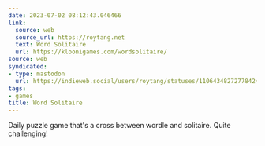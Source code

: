 ```yaml
---
date: 2023-07-02 08:12:43.046466
link:
  source: web
  source_url: https://roytang.net
  text: Word Solitaire
  url: https://kloonigames.com/wordsolitaire/
source: web
syndicated:
- type: mastodon
  url: https://indieweb.social/users/roytang/statuses/110643482727784246
tags:
- games
title: Word Solitaire
---
```


Daily puzzle game that's a cross between wordle and solitaire. Quite challenging!